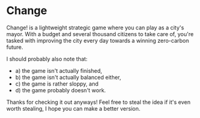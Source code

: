 # Change
Change! is a lightweight strategic game where you can play as a city's mayor. With a budget and several thousand citizens to take care of, you're tasked with improving the city every day towards a winning zero-carbon future. 

I should probably also note that:
- a) the game isn't actually finished,
- b) the game isn't actually balanced either,
- c) the game is rather sloppy, and
- d) the game probably doesn't work.

Thanks for checking it out anyways! Feel free to steal the idea if it's even worth stealing, I hope you can make a better version.

